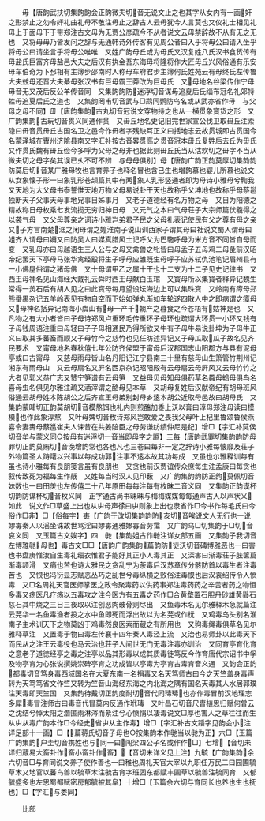 <!-- { "loadSidebar": true } -->
　　毋【唐韵武扶切集韵韵会正韵微夫切音无说文止之也其字从女内有一画奸之形禁止之勿令奸礼曲礼毋不敬注毋止之辞古人云毋犹今人言莫也又仪礼士相见礼毋上于面毋下于带郑注古文毋为无贾公彦疏今不从者说文云毋禁辞故不从有无之无也　又将毋毋乃皆发问之辞与无通韩诗外传客有见周公者曰入乎将毋公曰请入坐乎将毋公曰请坐言乎将毋公唯唯　又姓广韵毋丘或为毋氏又汉复姓八氏汉书食货传有毋盐氏巨富齐毋盐邑大夫之后汉有执金吾东海毋将隆将作大匠毋丘兴风俗通有乐安毋车伯奇为下邳相有主簿步邵南时人称毋车府君步主簿何氏姓苑云有毋终氏左传鲁大夫兹毋还晋大夫綦毋张汉书有巨毋霸王莽改为巨毋氏　又毋地名谷梁传作宁毋毋音无又茂后反公羊传音同　又集韵韵防迷浮切音谋毋追夏后氏缁布冠名礼郊特牲毋追夏后氏之道也　又集韵罔甫切音武与□鹉同鹦防鸟名或从武亦省作毋　与父母之母不同】毌【唐韵集韵古丸切音冠说文穿物持之也从一横贯象寳货之形　又广韵集韵古玩切音贯义同通作贯　又毌丘地名史记旧完世家宣公伐卫取毌丘注索隐曰毌音贯毌丘古国名卫之邑今作毌者字残缺耳正义曰括地志云故贯城即古贯国今名蒙泽城在曺州济隂县南又字汇补按古音畧贯高之贯音冠本毌丘复姓后去丘为毌氏又作贯氏魏有毌丘俭今多呼为父母之母非也据此则毌丘氏当从沽欢切之毌字不当从微夫切之毋字矣其误已乆不可不辨　与毋母俱别】母【唐韵广韵正韵莫厚切集韵韵防莫后切音某广雅母牧也言育养子也释名冒也含已生也增韵慕也婴儿所慕也说文从女象懐子形一曰象乳形苍颉篇其中有两象人乳形竖通者即为母诗小雅母兮鞫我　又天地为大父母书泰誓惟天地万物父母易说卦干天也故称乎父坤地也故称乎母蔡邕独断天子父事天母事地兄事日姊事月　又老子道德经有名万物之母　又日为阳徳之精故称日母枚乘七发流揽无穷归神日母　又元气之本曰气母荘子大宗师篇伏羲得之以袭气母　又父母尊亲之词诗小雅岂弟君子民之父母礼表记使民有父之尊有母之亲　又子方言南楚洭之闲母谓之媓淮南子说山训西家子谓其母曰社说文蜀人谓母曰姐齐人谓母曰嬭又曰防吴人曰媒真腊风土记呼父为巴駞呼母为米方音不同皆自母而变　又乳母亦曰母越语生三人公与之母又禽兽之牝皆曰母孟子五母鸡二母彘前汉昭帝纪罢天下亭母马张华禽经鷇将生子呼母应雏既生母呼子应苏轼仇池笔记眉州县有一小佛屋俗谓之猪母佛　又十母谓甲乙之属十干也十二支为十二子见史记律书　又西王母神名见山海经大戴礼云舜时西王母献白玉琯　又寳母所以集寳者释异记魏生常得一羙石后有胡人见之曰此寳母每月望设坛海边上可以集珠寳　又岭南有瘴母郑熊番禺杂记五羊岭表见有物自空而下始如弹丸渐如车轮遂四散人中之即病谓之瘴母　又母神名括异记南海小虞山有母一产千朝产之暮食之今苍梧有姑神是也　又凡物之有大小者皆曰子母诗郑风卢重环毛传重环子母环也疏谓大环贯一小环又钱有子母钱周语注重曰母轻曰子子母相通民乃得所欲又牛有子母牛易说卦坤为子母牛正义曰取其多蕃畜而顺又子母竹今之慈竹也见任昉述异记又子母瓜取瓜子故名见齐民要术　又甯母地名春秋僖七年公防齐侯盟于甯母后汉郡国志山阳郡方与县有泥母亭或曰古甯母　又慈母雨母皆山名丹阳记江宁县南三十里有慈母山生箫管竹荆州记湘东有雨母山　又云母扇名又屛名西京杂记昭阳殿有云母扇云母屛风又云母竹竹之大者见郭义恭广志又赞宁笋谱有云母笋　又益母贝母知母俱药草名蟁母鴾母俱鸟名喜母虫名俱见尔雅注疏又酒滓谓之酪母见本草　又胡母复姓后汉献帝纪有胡母班风俗通云胡母姓本陈胡公之后齐宣王母弟别封母乡逺本胡公近取母邑故曰胡母氏　又集韵蒙晡切正韵莫胡切音模熬饵也礼内则煎醢加黍上沃以膏曰淳母郑注母读曰模模也作此象淳熬　又叶母婢切音敉诗郑风岂敢爱之畏我父母叶上杞里鲁颂鲁侯燕喜令妻夀母蔡邕崔夫人诔昔在共姜陪臣之母劳谦纺绩仲尼是纪】增□【字汇补莫侯切音牟与蒙义同○按母有迷浮切一音当即母字之譌】三每【唐韵武罪切集韵韵防母罪切正韵莫贿切音浼增韵常也各也凡也三苍曰毎非一定之辞诗小雅每懐靡及荘子外物篇圣人踌躇以兴事以每成功郭注事不逺本故其功每成　又虽也尔雅释训每有虽也诗小雅每有良朋笺言虽有良朋也　又贪也前汉贾谊传众庶每生注孟康曰每贪也叙传致死为福每生作旤　又姓每当时汉人见印薮　又广韵集韵韵防正韵莫佩切音妹数也一曰田羙也左传僖二十八年原田每每注每有枚昧二音义同　又集韵正韵谟杯切韵防谋杯切音枚义同　正字通古尚书昧昧与梅梅媒媒每每通声古人以声状义如此　说文作□草盛上出也从屮母声徐曰屮则象上出也隶省作□今书作每毛氏曰今俗作□非】□【俗每字】毐【广韵于改切集韵韵防亥切音唉说文人无行也一说嫪毐秦人以滛坐诛故世骂淫曰嫪毐通雅嫪毐音劳霭　又广韵乌□切集韵于□切音哀义同　又玉篇古文娭字】四　毑【集韵姐古作毑注详女部五画　又集韵子我切音左博雅毑母也】毒古文□□【唐韵广韵集韵萹韵防徒沃切音碡博雅恶也一曰害也书盘庚惟汝自生毒礼缁衣惟君子能好其正小人毒其正　又深害曰渐毒荘子胠箧萹渐毒颉滑　又痛也苦也诗大雅民之贪乱宁为荼毒后汉苏章传分骸防首以毒生者注毒苦也　又恨也冯衍显志赋恶丛巧之乱世兮毒纵横之败俗注毒恨也后汉袁绍传令人愤毒　又□名周礼天官医师掌医之政令聚毒药以供药事郑注毒药药之辛苦者药之物恒多毒又疡医凡疗疡以五毒攻之注今医方有五毒之药作□合黄堥置石胆丹砂雄黄礜石慈石其中烧之三日三夜取以注创恶肉破骨则尽出　又鱼毒木名见尔雅释木急就萹注云芫华一名鱼毒渔者投之水中鱼即死而浮出故以为名芫或作杬　又鸡毒乌头别名淮南子主术训天下之物莫凶于鸡毒然良医索而蔵之有所用也　又狗毒绳毒俱草名见尔雅释草注　又置毒于物曰毒左传襄十四年秦人毒泾上流　又治也易师卦以此毒天下而民从之注王云毒役也马云治也荘子人间世无门无毒注毒亦训治　又同育亭育化育之意老子道徳经亭之毒之注亭以品其形毒以成其质毒徒笃反今作育唐代宗诏书中孚及物亭育为心张说撰姚崇碑亭育之功成皆以亭毒为亭育古毒育音义通　又韵会正韵都毒切音笃身毒西域国名在大夏东南一名捐毒又名天笃师古曰今之天竺盖身毒声转为天笃笃省文作竺又转为竺音山海经东海之内北海之隅有国名天毒其人水居郭璞注天毒即天竺国　又集韵待戴切正韵度耐切音代同瑇瑇也亦作毒冒前汉地理志多犀毒冒注师古曰毒音代冒莫内反通作玳瑇　又叶昌石切音尺曺植思归赋何曽云之沈结兮悼太阳之濳匿雨淋涔而絫注兮心愤悁以凄毒说文□厚也害人之草往往而生从屮从毒广韵本作□今经史省屮从主作毒】增□【字汇补古文蹯字见韵会小注详足部十一画】□【萹蒋氏切音子母也○按集韵本作毑当以毑为正】六□【玉篇广韵集韵户圭切音携姓也与同一曰闯梁四公子名或作作□】七增【音切未详归蔵易大畜卦作畜小畜卦作畜】【音切未详义见上注】九毓【广韵集韵余六切音□与育同说文养子使作善也一曰稚也周礼天官大宰以九职任万民二曰园圃毓草木又地官以蕃鸟兽以毓草木注毓古育字班固东都赋丰圃草以毓兽注毓同育　又郁毓盛多也左思蜀都赋密房郁毓被其阜】十增□【玉篇余六切与育同长也养也生也抚也】□【字汇与娄同】

　　比部
